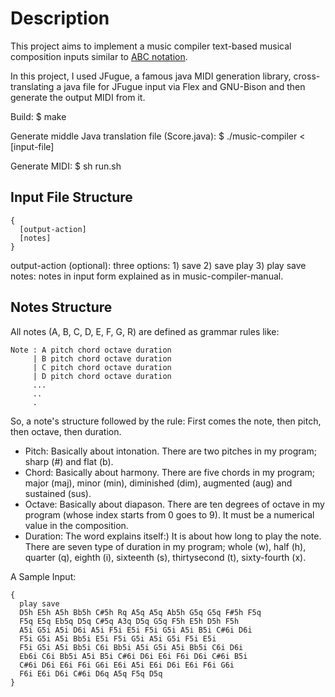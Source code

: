 Description
===========
This project aims to implement a music compiler text-based musical composition inputs similar to 
[ABC notation](http://en.wikipedia.org/wiki/ABC_notation "ABC Notation").

In this project, I used JFugue, a famous java MIDI generation library, cross-translating a java 
file for JFugue input via Flex and GNU-Bison and then generate the output MIDI from it.

Build: 
    $ make

Generate middle Java translation file (Score.java):
    $ ./music-compiler < [input-file]

Generate MIDI: 
    $ sh run.sh
    
Input File Structure
--------------------

    {
      [output-action]
      [notes]
    }
    
output-action (optional): three options: 1) save 2) save play 3) play save notes: notes in input 
form explained as in music-compiler-manual. 

Notes Structure
---------------

All notes (A, B, C, D, E, F, G, R) are defined as grammar rules like: 

    Note : A pitch chord octave duration
         | B pitch chord octave duration
         | C pitch chord octave duration
         | D pitch chord octave duration
         ...
         ..
         .
         
So, a note's structure followed by the rule: First comes the note, then pitch, then octave, then 
duration.

* Pitch: Basically about intonation. There are two pitches in my program; sharp (#) and flat (b).
* Chord: Basically about harmony. There are five chords in my program; major (maj), minor (min), 
  diminished (dim), augmented (aug) and sustained (sus).
* Octave: Basically about diapason. There are ten degrees of octave in my program (whose index 
  starts from 0 goes to 9). It must be a numerical value in the composition.
* Duration: The word explains itself:) It is about how long to play the note. There are seven 
  type of duration in my program; whole (w), half (h), quarter (q), eighth (i), sixteenth (s), 
  thirtysecond (t), sixty-fourth (x). 
  
A Sample Input:

    { 
      play save
      D5h E5h A5h Bb5h C#5h Rq A5q A5q Ab5h G5q G5q F#5h F5q 
      F5q E5q Eb5q D5q C#5q A3q D5q G5q F5h E5h D5h F5h 
      A5i G5i A5i D6i A5i F5i E5i F5i G5i A5i B5i C#6i D6i 
      F5i G5i A5i Bb5i E5i F5i G5i A5i G5i F5i E5i 
      F5i G5i A5i Bb5i C6i Bb5i A5i G5i A5i Bb5i C6i D6i 
      Eb6i C6i Bb5i A5i B5i C#6i D6i E6i F6i D6i C#6i B5i
      C#6i D6i E6i F6i G6i E6i A5i E6i D6i E6i F6i G6i 
      F6i E6i D6i C#6i D6q A5q F5q D5q
    }